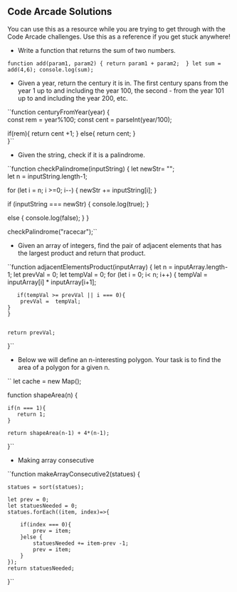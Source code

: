 ## Code Arcade Solutions

You can use this as a resource while you are trying to get through with the Code Arcade challenges. Use this as a reference if you get stuck anywhere!

- Write a function that returns the sum of two numbers.

``function add(param1, param2) {
    return param1 + param2; 
   }
let sum = add(4,6);
console.log(sum);``

- Given a year, return the century it is in. The first century spans from the year 1 up to and including the year 100, the second - from the year 101 up to and including the year 200, etc.

``function centuryFromYear(year) {    
   const rem = year%100;
   const cent = parseInt(year/100);   

   if(rem){
       return cent +1;
   }
   else{
       return cent;
   }    
 }``

- Given the string, check if it is a palindrome.

``function checkPalindrome(inputString) { 
   let newStr= "";  
   let n = inputString.length-1;

   for (let i = n; i >=0; i--) {
       newStr += inputString[i];
   }
   
   if (inputString === newStr) {
       console.log(true); 
   }

   else {
       console.log(false);
   } 
 }

 checkPalindrome("racecar");``
 
 - Given an array of integers, find the pair of adjacent elements that has the largest product and return that product.
 
 ``function adjacentElementsProduct(inputArray) {
  let n = inputArray.length-1;
    let prevVal = 0;
    let tempVal = 0;
    for (let i = 0; i< n; i++) {
       tempVal = inputArray[i] * inputArray[i+1];
        
       if(tempVal >= prevVal || i === 0){
        prevVal =  tempVal;
    }
    }


    return prevVal;
}``

- Below we will define an n-interesting polygon. Your task is to find the area of a polygon for a given n.

`` let cache = new Map();

function shapeArea(n) {
    
    if(n === 1){
       return 1;
    }
    
    return shapeArea(n-1) + 4*(n-1);
    
}`` 

- Making array consecutive

``function makeArrayConsecutive2(statues) {
    
    statues = sort(statues);
    
    let prev = 0;
    let statuesNeeded = 0;
    statues.forEach((item, index)=>{
        
        if(index === 0){
            prev = item;
        }else {
            statuesNeeded += item-prev -1;
            prev = item;
        }
    });
    return statuesNeeded;
}``
